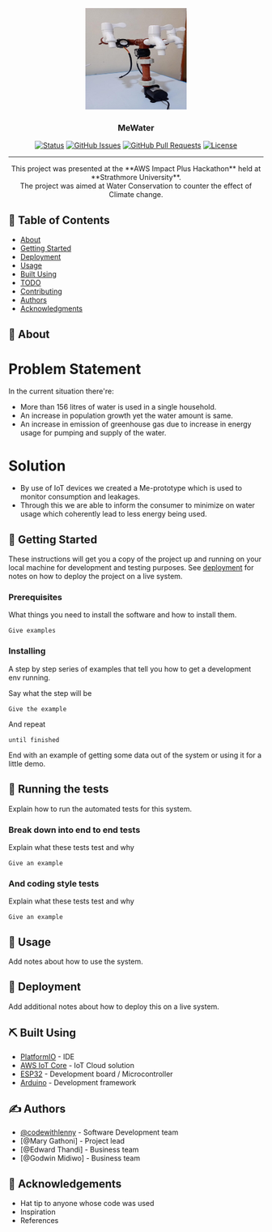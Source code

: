 <p align="center">
  <a href="" rel="noopener">
 <img width=200px height=200px src="images\logo.jpg" alt="Project logo"></a>
</p>

<h3 align="center">MeWater</h3>

<div align="center">

[![Status](https://img.shields.io/badge/status-active-success.svg)]()
[![GitHub Issues](https://img.shields.io/github/issues/kylelobo/The-Documentation-Compendium.svg)](https://github.com/kylelobo/The-Documentation-Compendium/issues)
[![GitHub Pull Requests](https://img.shields.io/github/issues-pr/kylelobo/The-Documentation-Compendium.svg)](https://github.com/kylelobo/The-Documentation-Compendium/pulls)
[![License](https://img.shields.io/badge/license-MIT-blue.svg)](/LICENSE)

</div>

---

<p align="center"> This project was presented at the **AWS Impact Plus Hackathon** held at **Strathmore University**.<br>
The project was aimed at Water Conservation to counter the effect of Climate change.
    <br>
</p>

## 📝 Table of Contents

- [About](#about)
- [Getting Started](#getting_started)
- [Deployment](#deployment)
- [Usage](#usage)
- [Built Using](#built_using)
- [TODO](../TODO.md)
- [Contributing](../CONTRIBUTING.md)
- [Authors](#authors)
- [Acknowledgments](#acknowledgement)

## 🧐 About <a name = "about"></a>

# Problem Statement

In the current situation there're:

- More than 156 litres of water is used in a single household.
- An increase in population growth yet the water amount is same.
- An increase in emission of greenhouse gas due to increase in energy usage for pumping and supply of the water.

# Solution

- By use of IoT devices we created a Me-prototype which is used to monitor consumption and leakages.
- Through this we are able to inform the consumer to minimize on water usage which coherently lead to less energy being used.

## 🏁 Getting Started <a name = "getting_started"></a>

These instructions will get you a copy of the project up and running on your local machine for development and testing purposes. See [deployment](#deployment) for notes on how to deploy the project on a live system.

### Prerequisites

What things you need to install the software and how to install them.

```
Give examples
```

### Installing

A step by step series of examples that tell you how to get a development env running.

Say what the step will be

```
Give the example
```

And repeat

```
until finished
```

End with an example of getting some data out of the system or using it for a little demo.

## 🔧 Running the tests <a name = "tests"></a>

Explain how to run the automated tests for this system.

### Break down into end to end tests

Explain what these tests test and why

```
Give an example
```

### And coding style tests

Explain what these tests test and why

```
Give an example
```

## 🎈 Usage <a name="usage"></a>

Add notes about how to use the system.

## 🚀 Deployment <a name = "deployment"></a>

Add additional notes about how to deploy this on a live system.

## ⛏️ Built Using <a name = "built_using"></a>

- [PlatformIO](https://platformio.org/) - IDE
- [AWS IoT Core](https://aws.amazon.com/iot-core/) - IoT Cloud solution
- [ESP32](https://www.espressif.com/en/products/socs/esp32) - Development board / Microcontroller
- [Arduino](https://www.arduino.cc/) - Development framework

## ✍️ Authors <a name = "authors"></a>

- [@codewithlenny](https://github.com/codewithlennylen) - Software Development team
- [@Mary Gathoni] - Project lead
- [@Edward Thandi] - Business team
- [@Godwin Midiwo] - Business team


## 🎉 Acknowledgements <a name = "acknowledgement"></a>

- Hat tip to anyone whose code was used
- Inspiration
- References
